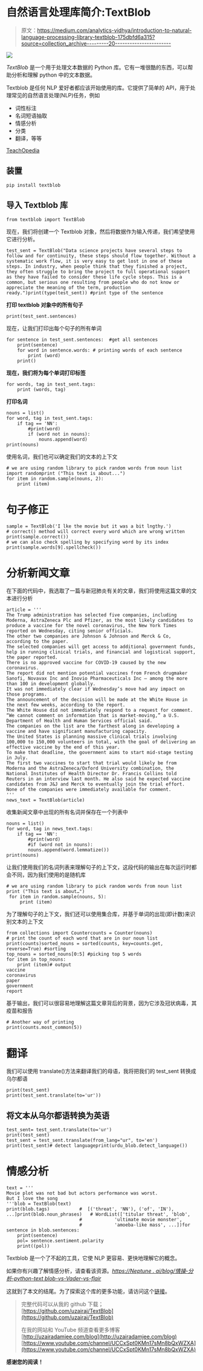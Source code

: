 # 自然语言处理库简介:TextBlob

> 原文：<https://medium.com/analytics-vidhya/introduction-to-natural-language-processing-library-textblob-175dbfd6a315?source=collection_archive---------20----------------------->

![](img/aa0ae39af270e051947ae672e1b05f90.png)

*TextBlob* 是一个用于处理文本数据的 Python 库。它有一堆很酷的东西，可以帮助分析和理解 python 中的文本数据。

Textblob 是任何 NLP 爱好者都应该开始使用的库。它提供了简单的 API，用于处理常见的自然语言处理(NLP)任务，例如

*   词性标注
*   名词短语抽取
*   情感分析
*   分类
*   翻译，等等

[TeachOpedia](https://www.youtube.com/channel/UCCxSpt0KMn17sMn8bQxWZXA/)

## 装置

```
pip install textblob
```

## 导入 Textblob 库

```
from textblob import TextBlob
```

现在，我们将创建一个 Textblob 对象，然后将数据作为输入传递，我们希望使用它进行分析。

```
test_sent = TextBlob("Data science projects have several steps to follow and for continuity, these steps should flow together. Without a systematic work flow, it is very easy to get lost in one of these steps. In industry, when people think that they finished a project, they often struggle to bring the project to full operational support as they have failed to consider these life cycle steps. This is a common, but serious one resulting from people who do not know or appreciate the meaning of the term, production ready.")print(type(test_sent)) #print type of the sentence
```

**打印 textblob 对象中的所有句子**

```
print(test_sent.sentences)
```

现在，让我们打印出每个句子的所有单词

```
for sentence in test_sent.sentences:  #get all sentences
    print(sentence)
    for word in sentence.words: # printing words of each sentence
        print (word)    
    print()
```

**现在，我们将为每个单词打印标签**

```
for words, tag in test_sent.tags:
    print (words, tag)
```

**打印名词**

```
nouns = list()
for word, tag in test_sent.tags:
    if tag == 'NN':  
        #print(word)
        if (word not in nouns):
            nouns.append(word)
print(nouns)
```

使用名词，我们也可以确定我们的文本的上下文

```
# we are using random library to pick random words from noun list 
import randomprint ("This text is about...")
for item in random.sample(nouns, 2):
    print (item)
```

# 句子修正

```
sample = TextBlob('I lke the movie but it was a bit lngthy.')
# correct() method will correct every word which are wrong written 
print(sample.correct()) 
# we can also check spelling by specifying word by its index
print(sample.words[9].spellcheck())
```

# 分析新闻文章

在下面的代码中，我选取了一篇与新冠肺炎有关的文章，我们将使用这篇文章的文本进行分析

```
article = '''
The Trump administration has selected five companies, including Moderna, AstraZeneca Plc and Pfizer, as the most likely candidates to produce a vaccine for the novel coronavirus, the New York Times reported on Wednesday, citing senior officials.
The other two companies are Johnson & Johnson and Merck & Co, according to the paper.
The selected companies will get access to additional government funds, help in running clinical trials, and financial and logistical support, the paper reported.
There is no approved vaccine for COVID-19 caused by the new coronavirus.
The report did not mention potential vaccines from French drugmaker Sanofi, Novavax Inc and Inovio Pharmaceuticals Inc – among the more than 100 in development globally.
It was not immediately clear if Wednesday’s move had any impact on those programs.
The announcement of the decision will be made at the White House in the next few weeks, according to the report.
The White House did not immediately respond to a request for comment.
“We cannot comment on information that is market-moving,” a U.S. Department of Health and Human Services official said.
The companies on the list are the farthest along in developing a vaccine and have significant manufacturing capacity.
The United States is planning massive clinical trials involving 100,000 to 150,000 volunteers in total, with the goal of delivering an effective vaccine by the end of this year.
To make that deadline, the government aims to start mid-stage testing in July.
The first two vaccines to start that trial would likely be from Moderna and the AstraZeneca/Oxford University combination, the National Institutes of Health Director Dr. Francis Collins told Reuters in an interview last month. He also said he expected vaccine candidates from J&J and Merck to eventually join the trial effort.
None of the companies were immediately available for comment.
'''
news_text = TextBlob(article)
```

收集新闻文章中出现的所有名词并保存在一个列表中

```
nouns = list()
for word, tag in news_text.tags:
    if tag == 'NN':  
        #print(word)
        #if (word not in nouns):
        nouns.append(word.lemmatize())
print(nouns)
```

让我们使用我们的名词列表来理解句子的上下文，这段代码的输出在每次运行时都会不同，因为我们使用的是随机库

```
# we are using random library to pick random words from noun list
print ("This text is about…")
 for item in random.sample(nouns, 5):
     print (item)
```

为了理解句子的上下文，我们还可以使用集合库，并基于单词的出现(即计数)来识别文本的上下文

```
from collections import Countercounts = Counter(nouns)
# print the count of each word that are in our noun list
print(counts)sorted_nouns = sorted(counts, key=counts.get, reverse=True) #sorting
top_nouns = sorted_nouns[0:5] #picking top 5 words
for item in top_nouns:    
    print (item)# output
vaccine
coronavirus
paper
government
report
```

基于输出，我们可以很容易地理解这篇文章背后的背景，因为它涉及冠状病毒，其疫苗和报告

```
# Another way of printing
print(counts.most_common(5))
```

# 翻译

我们可以使用 translate()方法来翻译我们的母语，我将把我们的 test_sent 转换成乌尔都语

```
print(test_sent)
print(test_sent.translate(to='ur'))
```

## 将文本从乌尔都语转换为英语

```
test_sent= test_sent.translate(to='ur')
print(test_sent)
test_sent = test_sent.translate(from_lang="ur", to='en')
print(test_sent)# detect languageprint(urdu_blob.detect_language())
```

# 情感分析

```
text = '''
Movie plot was not bad but actors performance was worst.
But I love the song
'''blob = TextBlob(text)
print(blob.tags)           #  [('threat', 'NN'), ('of', 'IN'), ...]print(blob.noun_phrases)   # WordList(['titular threat', 'blob',
                           #            'ultimate movie monster',
                           #            'amoeba-like mass', ...])for sentence in blob.sentences:
    print(sentence)
    pol= sentence.sentiment.polarity
    print((pol))
```

Textblob 是一个了不起的工具，它使 NLP 更容易、更快地理解它的概念。

如果你有兴趣了解情感分析，请查看该资源。[*https://Neptune . ai/blog/情操-分析-python-text blob-vs-Vader-vs-flair*](https://neptune.ai/blog/sentiment-analysis-python-textblob-vs-vader-vs-flair)

这就到了本文的结尾。为了探索这个库的更多功能，请访问这个[链接](http://textblob.readthedocs.io/en/dev/quickstart.html)。

> 完整代码可以从我的 github 下载；
> [https://github.com/uzairaj/TextBlob](https://github.com/uzairaj/TextBlob)
> 
> 在我的网站和 YouTube 频道查看更多博客
> [http://uzairadamjee.com/blog](http://uzairadamjee.com/blog)
> [https://www.youtube.com/channel/UCCxSpt0KMn17sMn8bQxWZXA](https://www.youtube.com/channel/UCCxSpt0KMn17sMn8bQxWZXA)

**感谢您的阅读！**
